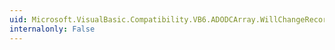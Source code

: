 ```yaml
---
uid: Microsoft.VisualBasic.Compatibility.VB6.ADODCArray.WillChangeRecord
internalonly: False
---
```


